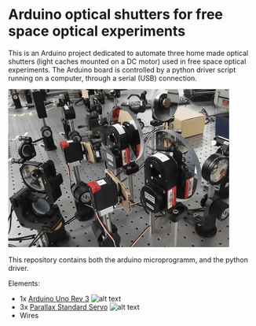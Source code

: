 # Arduino optical shutters for free space optical experiments

This is an Arduino project dedicated to automate three home made optical shutters (light caches mounted on a DC motor) used in free space optical experiments. The Arduino board is controlled by a python driver script running on a computer, through a serial (USB) connection.

![](shutters.gif)

This repository contains both the arduino microprogramm, and the python driver.

Elements:
- 1x [Arduino Uno Rev 3](https://store.arduino.cc/arduino-uno-rev3) 
![alt text](https://store-cdn.arduino.cc/uni/catalog/product/cache/1/image/500x375/f8876a31b63532bbba4e781c30024a0a/a/0/a000066_iso_3.jpg)
- 3x [Parallax Standard Servo](https://www.parallax.com/product/900-00005)
![alt text](https://www.parallax.com/sites/default/files/styles/mid-sized-product/public/900-00005.png)
- Wires


